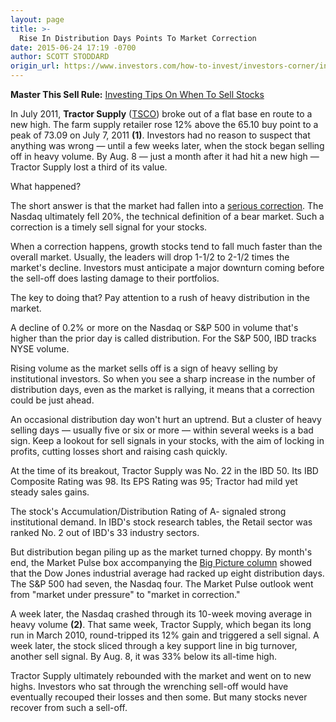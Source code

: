 ```yaml
---
layout: page
title: >-
  Rise In Distribution Days Points To Market Correction
date: 2015-06-24 17:19 -0700
author: SCOTT STODDARD
origin_url: https://www.investors.com/how-to-invest/investors-corner/investors-should-worry-when-distribution-piles-up
---
```





**Master This Sell Rule:** [Investing Tips On When To Sell Stocks](https://www.investors.com/special-report/756667-master-this-sell-rule-investing-tips-on-when-to-sell-your-stocks.aspx)

  

In July 2011, **Tractor Supply** ([TSCO](https://research.investors.com/quote.aspx?symbol=TSCO)) broke out of a flat base en route to a new high. The farm supply retailer rose 12% above the 65.10 buy point to a peak of 73.09 on July 7, 2011 **(1)**. Investors had no reason to suspect that anything was wrong — until a few weeks later, when the stock began selling off in heavy volume. By Aug. 8 — just a month after it had hit a new high — Tractor Supply lost a third of its value.

  

What happened?

  

The short answer is that the market had fallen into a [serious correction](http://education.investors.com/courselandingpage.aspx?id=735764&nav=IBDUCourse3). The Nasdaq ultimately fell 20%, the technical definition of a bear market. Such a correction is a timely sell signal for your stocks.

  

When a correction happens, growth stocks tend to fall much faster than the overall market. Usually, the leaders will drop 1-1/2 to 2-1/2 times the market's decline. Investors must anticipate a major downturn coming before the sell-off does lasting damage to their portfolios.

  

The key to doing that? Pay attention to a rush of heavy distribution in the market.

  

A decline of 0.2% or more on the Nasdaq or S&P 500 in volume that's higher than the prior day is called distribution. For the S&P 500, IBD tracks NYSE volume.

  

Rising volume as the market sells off is a sign of heavy selling by institutional investors. So when you see a sharp increase in the number of distribution days, even as the market is rallying, it means that a correction could be just ahead.

  

An occasional distribution day won't hurt an uptrend. But a cluster of heavy selling days — usually five or six or more — within several weeks is a bad sign. Keep a lookout for sell signals in your stocks, with the aim of locking in profits, cutting losses short and raising cash quickly.

  

At the time of its breakout, Tractor Supply was No. 22 in the IBD 50. Its IBD Composite Rating was 98. Its EPS Rating was 95; Tractor had mild yet steady sales gains.

  

The stock's Accumulation/Distribution Rating of A- signaled strong institutional demand. In IBD's stock research tables, the Retail sector was ranked No. 2 out of IBD's 33 industry sectors.

  

But distribution began piling up as the market turned choppy. By month's end, the Market Pulse box accompanying the [Big Picture column](http://news.investors.com/investing/big-picture.htm) showed that the Dow Jones industrial average had racked up eight distribution days. The S&P 500 had seven, the Nasdaq four. The Market Pulse outlook went from "market under pressure" to "market in correction."

  

A week later, the Nasdaq crashed through its 10-week moving average in heavy volume **(2)**. That same week, Tractor Supply, which began its long run in March 2010, round-tripped its 12% gain and triggered a sell signal. A week later, the stock sliced through a key support line in big turnover, another sell signal. By Aug. 8, it was 33% below its all-time high.

  

Tractor Supply ultimately rebounded with the market and went on to new highs. Investors who sat through the wrenching sell-off would have eventually recouped their losses and then some. But many stocks never recover from such a sell-off.




